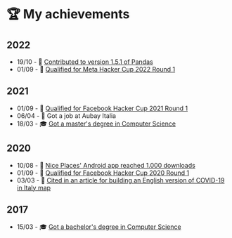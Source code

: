 # 🏆 My achievements

## 2022
- 19/10 - 🤝 [Contributed to version 1.5.1 of Pandas](https://pandas.pydata.org/docs/whatsnew/v1.5.1.html#:~:text=Himanshu%20Wagh%20%2B-,Lorenzo%20Vainigli)
- 01/09 - 🏁 [Qualified for Meta Hacker Cup 2022 Round 1](https://www.facebook.com/codingcompetitions/hacker-cup/2022/certificate/710922656375679)

## 2021
- 01/09 - 🏁 [Qualified for Facebook Hacker Cup 2021 Round 1](https://www.facebook.com/codingcompetitions/hacker-cup/2021/certificate/710922656375679)
- 06/04 - 💼 Got a job at Aubay Italia
- 18/03 - 🎓 [Got a master's degree in Computer Science](https://www.lorenzovainigli.com/en/2021/04/voice-recordings-for-the-diagnosis-of-covid-19-with-deep-convolutional-neural-networks/)

## 2020
- 10/08 - 🚀 [Nice Places' Android app reached 1.000 downloads](https://www.niceplaces.it/blog/en/2020/08/grazie-1000-2/)
- 01/09 - 🏁 [Qualified for Facebook Hacker Cup 2020 Round 1](https://www.facebook.com/codingcompetitions/hacker-cup/2020/certificate/710922656375679)
- 03/03 - 📣 [Cited in an article for building an English version of COVID-19 in Italy map](https://www.italofile.com/coronavirus-in-italy/#twitter-widget-3:~:text=Lorenzo%20Vainigli)

## 2017
- 15/03 - 🎓 [Got a bachelor's degree in Computer Science](https://amslaurea.unibo.it/13262/)

